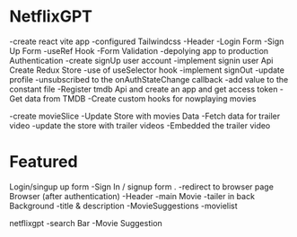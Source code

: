 # NetflixGPT

-create react vite app
-configured Tailwindcss 
-Header
-Login Form
-Sign Up Form
-useRef Hook
-Form Validation
-depolying app to production
Authentication
-create signUp user account
-implement signin user Api
Create Redux Store
-use of useSelector hook
-implement signOut
-update profile
-unsubscribed to the onAuthStateChange callback
-add value to the constant file
-Register tmdb Api and create an app and get access token
-Get data from TMDB
-Create custom hooks for nowplaying movies

-create  movieSlice
-Update Store with movies Data
-Fetch data for trailer video
-update the store with trailer videos
-Embedded the trailer video




# Featured
Login/singup up form
 -Sign In / signup form .
 -redirect to browser page
Browser (after authentication)
 -Header
 -main Movie
  -tailer in back Background
  -title & description
  -MovieSuggestions
  -movielist

  netflixgpt
    -search Bar 
    -Movie Suggestion

